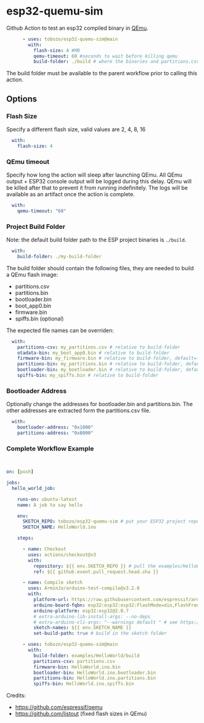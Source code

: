 # esp32-quemu-sim

Github Action to test an esp32 compiled binary in [QEmu](https://github.com/espressif/qemu).


```yaml
      - uses: tobozo/esp32-quemu-sim@main
        with:
          flash-size: 4 #MB
          qemu-timeout: 60 #seconds to wait before killing qemu
          build-folder: ./build # where the binaries and partitions.csv files can be found
```



The build folder must be available to the parent workflow prior to calling this action.


## Options


### Flash Size

Specify a different flash size, valid values are 2, 4, 8, 16

```yaml
  with:
    flash-size: 4
```

### QEmu timeout

Specify how long the action will sleep after launching QEmu.
All QEmu output + ESP32 console output will be logged during this delay.
QEmu will be killed after that to prevent it from running indefinitely.
The logs will be available as an artifact once the action is complete.

```yaml
  with:
    qemu-timeout: "60"
```


### Project Build Folder

Note: the default build folder path to the ESP project binaries is `./build`.

```yaml
  with:
    build-folder: ./my-build-folder
```

The build folder should contain the following files, they are needed to build a QEmu flash image:

- partitions.csv
- partitions.bin
- bootloader.bin
- boot_app0.bin
- firmware.bin
- spiffs.bin (optional)

The expected file names can be overriden:

```yaml
  with:
    partitions-csv: my_partitions.csv # relative to build-folder
    otadata-bin: my_boot_app0.bin # relative to build-folder
    firmware-bin: my_firmware.bin # relative to build-folder, default=firmware.bin
    partitions-bin: my_partitions.bin # relative to build-folder, default=partitions.bins
    bootloader-bin: my_bootloader.bin # relative to build-folder, default=bootloader.bin
    spiffs-bin: my_spiffs.bin # relative to build-folder
```


### Bootloader Address

Optionally change the addresses for bootloader.bin and partitions.bin.
The other addresses are extracted form the partitions.csv file.

```yaml
  with:
    bootloader-address: "0x1000"
    partitions-address: "0x8000"
```


### Complete Workflow Example


```yaml


on: [push]

jobs:
  hello_world_job:

    runs-on: ubuntu-latest
    name: A job to say hello

    env:
      SKETCH_REPO: tobozo/esp32-quemu-sim # put your ESP32 project repo here
      SKETCH_NAME: HelloWorld.ino

    steps:

      - name: Checkout
        uses: actions/checkout@v3
        with:
          repository: ${{ env.SKETCH_REPO }} # pull the examples/HelloWorld/HelloWorld.ino from your repo
          ref: ${{ github.event.pull_request.head.sha }}

      - name: Compile sketch
        uses: ArminJo/arduino-test-compile@v3.2.0
        with:
          platform-url: https://raw.githubusercontent.com/espressif/arduino-esp32/gh-pages/package_esp32_dev_index.json
          arduino-board-fqbn: esp32:esp32:esp32:FlashMode=dio,FlashFreq=80,FlashSize=4M
          arduino-platform: esp32:esp32@2.0.7
          # extra-arduino-lib-install-args: --no-deps
          # extra-arduino-cli-args: "--warnings default " # see https://github.com/ArminJo/arduino-test-compile/issues/28
          sketch-names: ${{ env.SKETCH_NAME }}
          set-build-path: true # build in the sketch folder

      - uses: tobozo/esp32-quemu-sim@main
        with:
          build-folder: examples/HelloWorld/build
          partitions-csv: partitions.csv
          firmware-bin: HelloWorld.ino.bin
          bootloader-bin: HelloWorld.ino.bootloader.bin
          partitions-bin: HelloWorld.ino.partitions.bin
          spiffs-bin: HelloWorld.ino.spiffs.bin

```


Credits:

- https://github.com/espressif/qemu
- https://github.com/listout (fixed flash sizes in QEmu)
